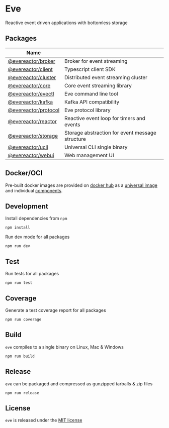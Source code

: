 # Eve

Reactive event driven applications with bottomless storage

## Packages

| Name                                                |                                                   |
| --------------------------------------------------- | ------------------------------------------------- |
| [@evereactor/broker](./pkgs/broker)                 | Broker for event streaming                        |
| [@evereactor/client](./pkgs/client)                 | Typescript client SDK                             |
| [@evereactor/cluster](./pkgs/cluster)               | Distributed event streaming cluster               |
| [@evereactor/core](./pkgs/core)                     | Core event streaming library                      |
| [@evereactor/evectl](./pkgs/evectl)                 | Eve command line tool                             |
| [@evereactor/kafka](./pkgs/kafka)                   | Kafka API compatibility                           |
| [@evereactor/protocol](./pkgs/protocol)             | Eve protocol library                              |
| [@evereactor/reactor](./pkgs/reactor)               | Reactive event loop for timers and events         |
| [@evereactor/storage](./pkgs/storage)               | Storage abstraction for event message structure   |
| [@evereactor/ucli](./pkgs/ucli)                     | Universal CLI single binary                       |
| [@evereactor/webui](./pkgs/webui)                   | Web management UI                                 |

## Docker/OCI

Pre-built docker images are provided on [docker hub](https://hub.docker.com) as a
[universal image](https://hub.docker.com/r/evereactor/eve) and individual [components](https://github.com/rupurt/eve/tree/main/docker).

## Development

Install dependencies from `npm`

```shell
npm install
```

Run dev mode for all packages

```shell
npm run dev
```

## Test

Run tests for all packages

```shell
npm run test
```

## Coverage

Generate a test coverage report for all packages

```shell
npm run coverage
```

## Build

`eve` compiles to a single binary on Linux, Mac & Windows

```shell
npm run build
```

## Release

`eve` can be packaged and compressed as gunzipped tarballs & zip files

```shell
npm run release
```

## License

`eve` is released under the [MIT license](./LICENSE)
